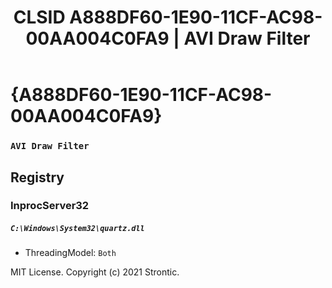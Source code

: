 ﻿---
title: "CLSID A888DF60-1E90-11CF-AC98-00AA004C0FA9 | AVI Draw Filter"
excerpt: What is COM-Object CLSID A888DF60-1E90-11CF-AC98-00AA004C0FA9?
---

# {A888DF60-1E90-11CF-AC98-00AA004C0FA9}

### `AVI Draw Filter`

## Registry


### InprocServer32

##### `C:\Windows\System32\quartz.dll`
* ThreadingModel: `Both`

MIT License. Copyright (c) 2021 Strontic.


